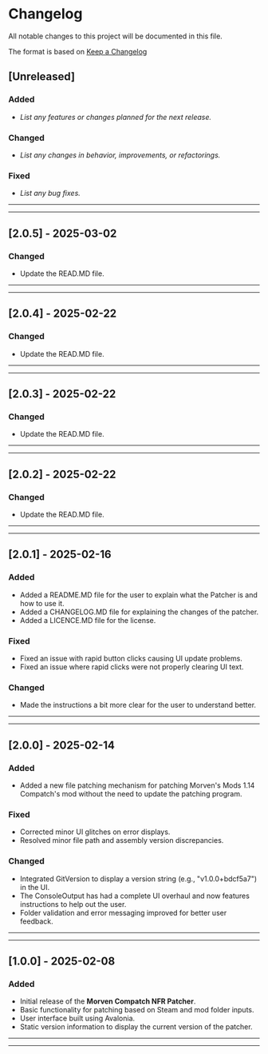 # Changelog

All notable changes to this project will be documented in this file.

The format is based on [Keep a Changelog](https://keepachangelog.com/)

## [Unreleased]
### Added
- _List any features or changes planned for the next release._

### Changed
- _List any changes in behavior, improvements, or refactorings._

### Fixed
- _List any bug fixes._

------------------------------------------------------------------------------------------------

------------------------------------------------------------------------------------------------

## [2.0.5] - 2025-03-02

### Changed
- Update the READ.MD file.
------------------------------------------------------------------------------------------------

------------------------------------------------------------------------------------------------

## [2.0.4] - 2025-02-22

### Changed
- Update the READ.MD file.
------------------------------------------------------------------------------------------------

------------------------------------------------------------------------------------------------

## [2.0.3] - 2025-02-22

### Changed
- Update the READ.MD file.
------------------------------------------------------------------------------------------------

------------------------------------------------------------------------------------------------

## [2.0.2] - 2025-02-22

### Changed
- Update the READ.MD file.
------------------------------------------------------------------------------------------------

------------------------------------------------------------------------------------------------

## [2.0.1] - 2025-02-16

### Added
- Added a README.MD file for the user to explain what the Patcher is and how to use it.
- Added a CHANGELOG.MD file for explaining the changes of the patcher.
- Added a LICENCE.MD file for the license.

### Fixed
- Fixed an issue with rapid button clicks causing UI update problems.
- Fixed an issue where rapid clicks were not properly clearing UI text.

### Changed
- Made the instructions a bit more clear for the user to understand better.

------------------------------------------------------------------------------------------------

------------------------------------------------------------------------------------------------

## [2.0.0] - 2025-02-14
### Added
- Added a new file patching mechanism for patching Morven's Mods 1.14 Compatch's mod without the need to update the patching program.

### Fixed
- Corrected minor UI glitches on error displays.
- Resolved minor file path and assembly version discrepancies.

### Changed
- Integrated GitVersion to display a version string (e.g., "v1.0.0+bdcf5a7") in the UI.
- The ConsoleOutput has had a complete UI overhaul and now features instructions to help out the user.
- Folder validation and error messaging improved for better user feedback.
------------------------------------------------------------------------------------------------

------------------------------------------------------------------------------------------------

## [1.0.0] - 2025-02-08
### Added
- Initial release of the **Morven Compatch NFR Patcher**.
- Basic functionality for patching based on Steam and mod folder inputs.
- User interface built using Avalonia.
- Static version information to display the current version of the patcher.
------------------------------------------------------------------------------------------------

------------------------------------------------------------------------------------------------